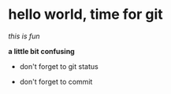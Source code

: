 # hello world, time for git
_this is fun_

**a little bit confusing**

* don't forget to git status

* don't forget to commit


